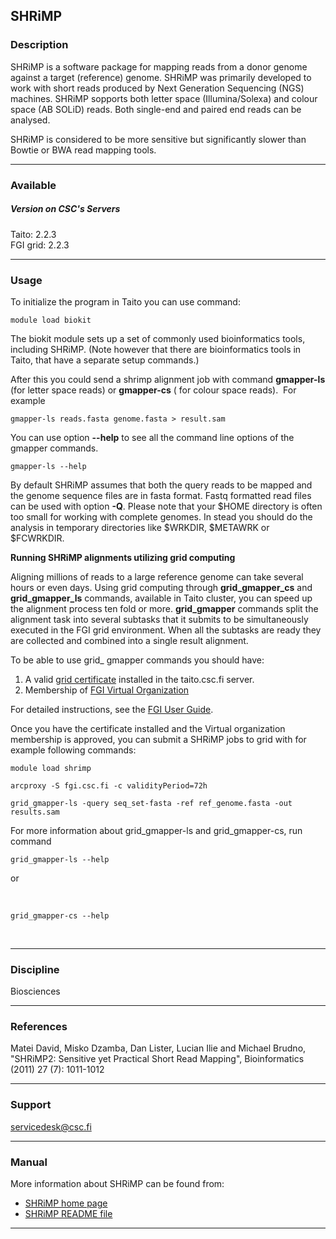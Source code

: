 ## SHRiMP

### Description

SHRiMP is  a software package  for mapping  reads from a  donor genome
against a target (reference) genome. SHRiMP was primarily developed to
work with  short reads  produced by  Next Generation  Sequencing (NGS)
machines.  SHRiMP sopports  both  letter  space (Illumina/Solexa)  and
colour space  (AB SOLiD) reads.  Both single-end and paired  end reads
can be analysed.

SHRiMP is  considered to  be more  sensitive but  significantly slower
than Bowtie or BWA read mapping tools.

------------------------------------------------------------------------

### Available

##### Version on CSC's Servers

  
Taito: 2.2.3  
FGI grid: 2.2.3

------------------------------------------------------------------------

### Usage

To initialize the program in Taito you can use command:

    module load biokit

The biokit module sets up a set of commonly used bioinformatics tools,
including SHRiMP. (Note however that there are bioinformatics tools in
Taito, that have a separate setup commands.)

After  this  you  could  send  a shrimp  alignment  job  with  command
**gmapper-ls** (for letter space reads) or **gmapper-cs** ( for colour
space reads).  For example

    gmapper-ls reads.fasta genome.fasta > result.sam

You can use  option **--help** to see all the  command line options of
the gmapper commands.

    gmapper-ls --help

By default SHRiMP  assumes that both the query reads  to be mapped and
the genome  sequence files are  in fasta format. Fastq  formatted read
files can  be used  with option  **-Q**. Please  note that  your $HOME
directory is  often too  small for working  with complete  genomes. In
stead  you  should  do  the analysis  in  temporary  directories  like
$WRKDIR, $METAWRK or $FCWRKDIR.

**Running SHRiMP alignments utilizing grid computing**

Aligning  millions of  reads  to  a large  reference  genome can  take
several   hours   or  even   days.   Using   grid  computing   through
**grid\_gmapper\_cs** and **grid\_gmapper\_ls** commands, available in
Taito cluster,  you can  speed up  the alignment  process ten  fold or
more. **grid\_gmapper** commands split the alignment task into several
subtasks that it submits to be simultaneously executed in the FGI grid
environment. When  all the subtasks  are ready they are  collected and
combined into a single result alignment.

To be able to use grid\_ gmapper commands you should have:

1.  A valid [grid certificate] installed in the taito.csc.fi server.
2.  Membership of [FGI Virtual Organization]

For detailed instructions, see the [FGI User Guide].

Once you have  the certificate installed and  the Virtual organization
membership is approved, you can submit  a SHRiMP jobs to grid with for
example following commands:

    module load shrimp

    arcproxy -S fgi.csc.fi -c validityPeriod=72h

    grid_gmapper-ls -query seq_set-fasta -ref ref_genome.fasta -out results.sam

For more information about  grid\_gmapper-ls and grid\_gmapper-cs, run
command

    grid_gmapper-ls --help

or

 

    grid_gmapper-cs --help

 

------------------------------------------------------------------------

### Discipline

Biosciences  

------------------------------------------------------------------------

### References

Matei David, Misko Dzamba, Dan Lister, Lucian Ilie and Michael Brudno,
"SHRiMP2: Sensitive yet Practical  Short Read Mapping", Bioinformatics
(2011) 27 (7): 1011-1012

------------------------------------------------------------------------

### Support

servicedesk@csc.fi

------------------------------------------------------------------------

### Manual

More information about SHRiMP can be found from:

-   [SHRiMP home page]
-   [SHRiMP README file]

------------------------------------------------------------------------

  [grid certificate]: http://www.csc.fi/english/customers/university/grid_certificates/index_html
  [FGI Virtual Organization]: https://voms.fgi.csc.fi:8443/voms/fgi
  [FGI User Guide]: https://research.csc.fi/fgi-user-guide
  [SHRiMP home page]: http://compbio.cs.toronto.edu/shrimp/
  [SHRiMP README file]: http://compbio.cs.toronto.edu/shrimp/README
